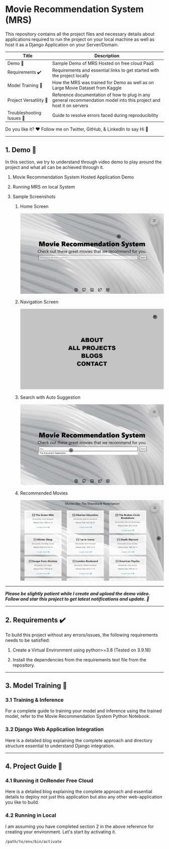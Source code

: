 # Movie Recommendation System (MRS)

This repository contains all the project files and necessary details about applications required to run the project on your local machine as well as host it as a Django Application on your Server/Domain.

| Title                                    | Description                                                                                                         |
| ---------------------------------------- | ------------------------------------------------------------------------------------------------------------------- |
| Demo :movie_camera:                      | Sample Demo of MRS Hosted on free cloud PaaS                                                                        |
| Requirements :heavy_check_mark:          | Requirements and essential links to get started with the project locally                                            |
| Model Training :small_red_triangle_down: | How the MRS was trained for Demo as well as on Large Movie Dataset from Kaggle                                      |
| Project Versatility :page_with_curl:     | Reference documentation of how to plug in any general recommendation model into this project and host it on servers |
| Troubleshooting Issues :muscle:          | Guide to resolve errors faced during reproducibility                                                                | To be Updated                                                                                                              |

Do you like it? :heart: Follow me on Twitter, GitHub, & LinkedIn to say Hi :wave:

<hr>

## 1. Demo :movie_camera:

In this section, we try to understand through video demo to play around the project and what all can be achieved through it.

1. Movie Recommendation System Hosted Application Demo

2. Running MRS on local System

3. Sample Screenshots

   1. Home Screen

      <img src="static/images/ss1.png" alt="Home Screen" />

   2. Navigation Screen

      <img src="static/images/ss2.png" alt="Navigation Screen" />

   3. Search with Auto Suggestion

      <img src="static/images/ss3.png" alt="Search Functionality" />

   4. Recommended Movies

      <img src="static/images/ss4.png" alt="Movie Recommended Results" />


____

***Please be slightly patient while I create and upload the demo video. Follow and star this project to get latest notifications and update. :raised_hands:***

<hr>

## 2. Requirements :heavy_check_mark:

To build this project without any errors/issues, the following requirements needs to be satisfied:

1. Create a Virtual Environment using python>=3.8 (Tested on 3.9.16)

2. Install the dependencies from the requirements text file from the repository.

<hr>

## 3. Model Training :small_red_triangle_down:

### 3.1 Training & Inference

For a complete guide to training your model and inference using the trained model, refer to the Movie Recommendation System Python Notebook.

### 3.2 Django Web Application Integration

Here is a detailed blog explaining the complete approach and directory structure essential to understand Django integration.

<hr>

## 4. Project Guide :page_with_curl:

### 4.1 Running it OnRender Free Cloud

Here is a detailed blog explaining the complete approach and essential details to deploy not just this application but also any other web-application you like to build.

### 4.2 Running in Local

I am assuming you have completed section 2 in the above reference for creating your environment. Let's start by activating it.

```shell
/path/to/env/bin/activate
